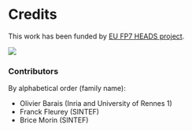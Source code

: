 # Credits

This work has been funded by [EU FP7 HEADS project](http://heads-project.eu).

<img src="http://heads-project.eu/sites/default/files/heads_large.png">

### Contributors

By alphabetical order (family name):

- Olivier Barais (Inria and University of Rennes 1)
- Franck Fleurey (SINTEF)
- Brice Morin (SINTEF)
